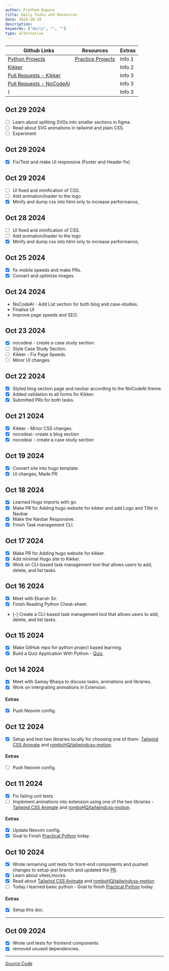 ```yaml
---
author: Pratham Dupare
title: Daily Tasks and Resources
date: 2024-10-10
description:
keywords: ["daily", "", ""]
type: alternative
---
```


| Github Links                                                                       | Resources                                                       | Extras |
| ---------------------------------------------------------------------------------- | --------------------------------------------------------------- | ------ |
| [Python Projects](https://github.com/prathamdupare/python-projects)                | [Practice Projects](https://realpython.com/tutorials/projects/) | Info 1 |
| [Kikker](https://github.com/raooll/kikker)                                         |                                                                 | Info 2 |
| [Pull Requests - Kikker](https://github.com/raooll/kikker/pulls/prathamdupare)     |                                                                 | Info 3 |
| [Pull Requests - NoCodeAI](https://github.com/raooll/nocodeai/pulls/prathamdupare) |                                                                 | Info 3 |
| )                                                                                  |                                                                 | Info 3 |

## Oct 29 2024

- [ ] Learn about splitting SVGs into smaller sections in figma.
- [ ] Read about SVG animations in tailwind and plain CSS.
- [ ] Experiment

## Oct 29 2024

- [x] Fix/Test and make UI responsive (Footer and Header fix)

## Oct 29 2024

- [ ] UI fixed and minification of CSS.
- [ ] Add animation/loader to the logo
- [x] Minify and dump css into html only to increase performance,

## Oct 28 2024

- [ ] UI fixed and minification of CSS.
- [ ] Add animation/loader to the logo
- [x] Minify and dump css into html only to increase performance,

## Oct 25 2024

- [x] fix mobile speeds and make PRs.
- [x] Convert and optimize images.

## Oct 24 2024

- NoCodeAI - Add List section for both blog and case-studies.
- Finalise UI
- Improve page speeds and SEO.

## Oct 23 2024

- [x] nocodeai - create a case study section.
- [ ] Style Case Study Section.
- [ ] Kikker - Fix Page Speeds.
- [ ] Minor UI changes.

## Oct 22 2024

- [x] Styled blog section page and navbar according to the NoCodeAI theme.
- [x] Added validation to all forms for Kikker.
- [x] Submitted PRs for both tasks.

## Oct 21 2024

- [x] Kikker - Minor CSS changes.
- [x] nocodeai- create a blog section
- [x] nocodeai - create a case study section

## Oct 19 2024

- [x] Convert site into hugo template
- [x] UI changes, Made PR

## Oct 18 2024

- [x] Learned Hugo imports with go.
- [x] Make PR for Adding hugo website for kikker and add Logo and Title in Navbar
- [x] Make the Navbar Responsive.
- [x] Finish Task management CLI.

## Oct 17 2024

- [x] Make PR for Adding hugo website for kikker.
- [x] Add minimal Hugo site to Kikker.
- [x] Work on CLI-based task management tool that allows users to add, delete, and list tasks.

## Oct 16 2024

- [x] Meet with Ekansh Sir.
- [x] Finish Reading Python Cheat-sheet.
- [-] Create a CLI-based task management tool that allows users to add, delete, and list tasks.

## Oct 15 2024

- [x] Make GitHub repo for python project based learning.
- [x] Build a Quiz Application With Python - [Quiz](https://realpython.com/python-quiz-application/).

## Oct 14 2024

- [x] Meet with Samay Bhaiya to discuss tasks, animations and libraries.
- [x] Work on intergrating animations in Extension.

#### Extras

- [x] Push Neovim config.

## Oct 12 2024

- [x] Setup and test two libraries locally for choosing one of them- [Tailwind CSS Animate](https://github.com/jamiebuilds/tailwindcss-animate/tree/main) and [romboHQ/tailwindcss-motion](https://github.com/romboHQ/tailwindcss-motion).

#### Extras

- [ ] Push Neovim config.

## Oct 11 2024

- [x] Fix failing unit tests.
- [ ] Implement animations into extension using one of the two libraries - [Tailwind CSS Animate](https://github.com/jamiebuilds/tailwindcss-animate/tree/main) and [romboHQ/tailwindcss-motion](https://github.com/romboHQ/tailwindcss-motion).

#### Extras

- [x] Update Neovim config.
- [x] Goal to Finish [Practical Python](https://practical.learnpython.dev/001_prerequisites/) today.

## Oct 10 2024

- [x] Wrote remaining unit tests for front-end components and pushed changes to setup-jest branch and updated the [PR](https://github.com/raooll/kikker/pull/32).
- [x] Learn about vitest,mocks.
- [x] Read about [Tailwind CSS Animate](https://github.com/jamiebuilds/tailwindcss-animate/tree/main) and [romboHQ/tailwindcss-motion](https://github.com/romboHQ/tailwindcss-motion)
- [ ] Today I learned basic python - Goal to finish [Practical Python](https://practical.learnpython.dev/001_prerequisites/) today.

#### Extras

- [x] Setup this doc.

---

## Oct 09 2024

- [x] Wrote unit tests for frontend components
- [x] removed unused dependencies.

---

[Source Code](https://github.com/prathamdupare/blog/)

